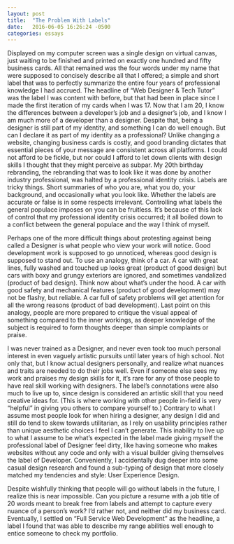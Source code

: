 ```yaml
---
layout: post
title:  "The Problem With Labels"
date:   2016-06-05 16:26:24 -0500
categories: essays
---
```

Displayed on my computer screen was a single design on virtual canvas, just waiting to be finished and printed on exactly one hundred and fifty business cards. All that remained was the four words under my name that were supposed to concisely describe all that I offered; a simple and short label that was to perfectly summarize the entire four years of professional knowledge I had accrued. The headline of “Web Designer & Tech Tutor” was the label I was content with before, but that had been in place since I made the first iteration of my cards when I was 17. Now that I am 20, I know the differences between a developer’s job and a designer’s job, and I know I am much more of a developer than a designer. Despite that, being a designer is still part of my identity, and something I can do well enough. But can I declare it as part of my identity as a professional? Unlike changing a website, changing business cards is costly, and good branding dictates that essential pieces of your message are consistent across all platforms. I could not afford to be fickle, but nor could I afford to let down clients with design skills I thought that they might perceive as subpar. My 20th birthday rebranding, the rebranding that was to look like it was done by another industry professional, was halted by a professional identity crisis.
Labels are tricky things. Short summaries of who you are, what you do, your background, and occasionally what you look like. Whether the labels are accurate or false is in some respects  irrelevant. Controlling what labels the general populace imposes on you can be fruitless. It’s because of this lack of control that my professional identity crisis occurred; it all boiled down to a conflict between the general populace and the way I think of myself.

Perhaps one of the more difficult things about protesting against being called a Designer is what people who view your work will notice. Good development work is supposed to go unnoticed, whereas good design is supposed to stand out. To use an analogy, think of a car. A car with great lines, fully washed and touched up looks great (product of good design) but cars with boxy and grungy exteriors are ignored, and sometimes vandalized (product of bad design). Think now about what’s under the hood. A car with good safety and mechanical features (product of good development) may not be flashy, but reliable. A car full of safety problems will get attention for all the wrong reasons (product of bad development). Last point on this analogy, people are more prepared to critique the visual appeal of something compared to the inner workings, as deeper knowledge of the subject is required to form thoughts deeper than simple complaints or praise.

I was never trained as a Designer, and never even took too much personal interest in even vaguely artistic pursuits until later years of high school. Not only that, but I know actual designers personally, and realize what nuances and traits are needed to do their jobs well. Even if someone else sees my work and praises my design skills for it, it’s rare for any of those people to have real skill working with designers. The label’s connotations were also much to live up to, since design is considered an artistic skill that you need creative ideas for. (This is where working with other people in-field is very “helpful” in giving you others to compare yourself to.) Contrary to what I assume most people look for when hiring a designer, any design I did and still do tend to skew towards utilitarian, as I rely on usability principles rather than unique aesthetic choices I feel I can’t generate. This inability to live up to what I assume to be what’s expected in the label made giving myself the professional label of Designer feel dirty, like having someone who makes websites without any code and only with a visual builder giving themselves the label of Developer. Conveniently, I accidentally dug deeper into some casual design research and found a sub-typing of design that more closely matched my tendencies and style: User Experience Design.

Despite wishfully thinking that people will go without labels in the future, I realize this is near impossible. Can you picture a resume with a job title of 20 words meant to break free from labels and attempt to capture every nuance of a person’s work? I’d rather not, and neither did my business card. Eventually, I settled on “Full Service Web Development” as the headline, a label I found that was able to describe my range abilities well enough to entice someone to check my portfolio.
